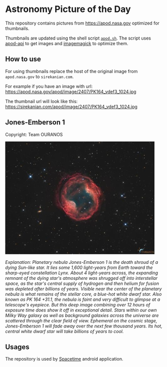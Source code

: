 # Astronomy Picture of the Day

This repository contains pictures from https://apod.nasa.gov optimized for thumbnails.

Thumbnails are updated using the shell script [`apod.sh`](apod.sh). The script
uses [apod-api](https://github.com/nasa/apod-api) to get images and [imagemagick](https://imagemagick.org) to
optimize them.

## How to use

For using thumbnails replace the host of the original image from `apod.nasa.gov` to `sirekanian.com`.

For example if you have an image with url:<br>
https://apod.nasa.gov/apod/image/2407/PK164_vdef3_1024.jpg

The thumbnail url will look like this:<br>
https://sirekanian.com/apod/image/2407/PK164_vdef3_1024.jpg

## Jones-Emberson 1

Copyright: Team OURANOS

[![the picture of the day][1]][2]

_Explanation: Planetary nebula Jones-Emberson 1 is the death shroud of a dying Sun-like star. It lies some 1,600 light-years from Earth toward the sharp-eyed constellation Lynx. About 4 light-years across, the expanding remnant of the dying star's atmosphere was shrugged off into interstellar space, as the star's central supply of hydrogen and then helium for fusion was depleted after billions of years. Visible near the center of the planetary nebula is what remains of the stellar core, a blue-hot white dwarf star.  Also known as PK 164 +31.1, the nebula is faint and very difficult to glimpse at a telescope's eyepiece. But this deep image combining over 12 hours of exposure time does show it off in exceptional detail. Stars within our own Milky Way galaxy as well as background galaxies across the universe are scattered through the clear field of view. Ephemeral on the cosmic stage, Jones-Emberson 1 will fade away over the next few thousand years. Its hot, central white dwarf star will take billions of years to cool._

## Usages

The repository is used by [Spacetime][3] android application.

[1]: image/2407/PK164_vdef3_1024.jpg

[2]: https://apod.nasa.gov/apod/image/2407/PK164_vdef3_1024.jpg

[3]: https://github.com/sirekanian/spacetime
